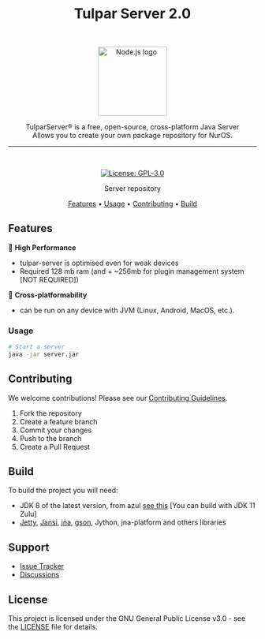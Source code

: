 <h1 align="center">Tulpar Server 2.0</h1><br>

<p align="center">
  <a href="https://nuros.org">
    <img src="https://avatars.githubusercontent.com/u/183817345?s=200&v=4" alt="Node.js logo" height="140">
  </a>
</p>

<p align="center">
  TulparServer® is a free, open-source, cross-platform Java Server<br> Allows you to create your own package repository for NurOS.
</p>

----
<br>
<div align="center">

[![License: GPL-3.0](https://img.shields.io/badge/License-GPL%203.0-blue.svg)](https://www.gnu.org/licenses/gpl-3.0)


Server repository

[Features](#features) •
[Usage](#usage) •
[Contributing](#contributing) •
[Build](#build)

</div>

## Features

🚀 **High Performance**
- tulpar-server is optimised even for weak devices
- Required 128 mb ram (and + ~256mb for plugin management system [NOT REQUIRED])

🔄 **Cross-platformability**
- can be run on any device with JVM (Linux, Android, MacOS, etc.).

### Usage

```bash
# Start a server
java -jar server.jar
```

## Contributing

We welcome contributions! Please see our [Contributing Guidelines](CONTRIBUTING.md).

1. Fork the repository
2. Create a feature branch
3. Commit your changes
4. Push to the branch
5. Create a Pull Request

## Build

To build the project you will need:
- JDK 8 of the latest version, from azul [see this](https://www.azul.com/downloads/?version=java-8-lts&architecture=x86-64-bit&package=jdk-fx#zulu) [You can build with JDK 11 Zulu]
- [Jetty](https://github.com/jetty/jetty.project), [Jansi](https://github.com/fusesource/jansi), [jna](https://github.com/java-native-access/jna), [gson](https://github.com/google/gson), Jython, jna-platform and others libraries

## Support

- [Issue Tracker](https://github.com/nuros-linux/tulpar-server/issues)
- [Discussions](https://github.com/nuros-linux/tulpar-server/discussions)

## License

This project is licensed under the GNU General Public License v3.0 - see the [LICENSE](LICENSE) file for details.

